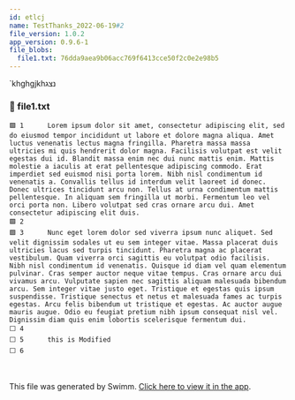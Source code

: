 ```yaml
---
id: etlcj
name: TestThanks_2022-06-19#2
file_version: 1.0.2
app_version: 0.9.6-1
file_blobs:
  file1.txt: 76dda9aea9b06acc769f6413cce50f2c0e2e98b5
---
```


\`khghgjkhנצג
<!-- NOTE-swimm-snippet: the lines below link your snippet to Swimm -->
### 📄 file1.txt
```text
🟩 1      Lorem ipsum dolor sit amet, consectetur adipiscing elit, sed do eiusmod tempor incididunt ut labore et dolore magna aliqua. Amet luctus venenatis lectus magna fringilla. Pharetra massa massa ultricies mi quis hendrerit dolor magna. Facilisis volutpat est velit egestas dui id. Blandit massa enim nec dui nunc mattis enim. Mattis molestie a iaculis at erat pellentesque adipiscing commodo. Erat imperdiet sed euismod nisi porta lorem. Nibh nisl condimentum id venenatis a. Convallis tellus id interdum velit laoreet id donec. Donec ultrices tincidunt arcu non. Tellus at urna condimentum mattis pellentesque. In aliquam sem fringilla ut morbi. Fermentum leo vel orci porta non. Libero volutpat sed cras ornare arcu dui. Amet consectetur adipiscing elit duis.
🟩 2      
🟩 3      Nunc eget lorem dolor sed viverra ipsum nunc aliquet. Sed velit dignissim sodales ut eu sem integer vitae. Massa placerat duis ultricies lacus sed turpis tincidunt. Pharetra magna ac placerat vestibulum. Quam viverra orci sagittis eu volutpat odio facilisis. Nibh nisl condimentum id venenatis. Quisque id diam vel quam elementum pulvinar. Cras semper auctor neque vitae tempus. Cras ornare arcu dui vivamus arcu. Vulputate sapien nec sagittis aliquam malesuada bibendum arcu. Sem integer vitae justo eget. Tristique et egestas quis ipsum suspendisse. Tristique senectus et netus et malesuada fames ac turpis egestas. Arcu felis bibendum ut tristique et egestas. Ac auctor augue mauris augue. Odio eu feugiat pretium nibh ipsum consequat nisl vel. Dignissim diam quis enim lobortis scelerisque fermentum dui.
⬜ 4      
⬜ 5      this is Modified
⬜ 6      
```

<br/>

This file was generated by Swimm. [Click here to view it in the app](https://swimm-web-app.web.app/repos/Z2l0aHViJTNBJTNBdGVzdC1naXRodWItYXBwJTNBJTNBc3dpbW1pbw==/docs/etlcj).